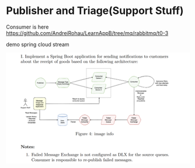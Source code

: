 # Publisher and Triage(Support Stuff)
Consumer is here https://github.com/AndreiRohau/LearnAppB/tree/mq/rabbitmq/t0-3

demo spring cloud stream

![](rabbit-t1.png)